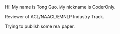 Hi! My name is Tong Guo. My nickname is CoderOnly.

Reviewer of ACL/NAACL/EMNLP Industry Track.

Trying to publish some real paper.
